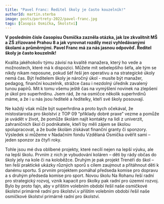 ```yaml
---
title: "Pavel Franc: Ředitel školy je často kouzelník!"
authorId: martin.sterba
image: posts/portrety-2022/pavel-franc.jpg
tags: [Časopis Osmička, Školství]
---
```


**V posledním čísle časopisu Osmička zazněla otázka, jak lze zkvalitnit MŠ a ZŠ zřizované Prahou 8 a jak vyrovnat rozdíly mezi vyhledávanými školami a průměrnými. Pavel Franc má za nás jasnou odpověď. Ředitel školy je často kouzelník!**

Kvalita jakéhokoliv týmu závisí na kvalitě manažera, který ho vede a možnostech, které má k dispozici. Můžete mít sebelepšího šéfa, ale tým se nikdy nikam neposune, pokud šéf řeší jen operativu a na strategické úkoly nemá čas. Být ředitelem školy je náročný úkol - musíte být manažer, pedagog, finanční kouzelník, strážce času i nezdolný úředník zavalený tunou papírů. Mít k tomu všemu ještě čas na vymýšlení novinek na zlepšení je úkol pro superhrdinu. Jsem rád, že na osmičce několik superhrdinů máme, a že i u nás jsou ředitelé a ředitelky, kteří své školy posouvají.

Ne každý však může být superhrdina a proto bych očekával, že místostarosta pro školství z TOP 09 “příklady dobré praxe” vezme a pomůže je uvádět v život, že pomůže školám najít kontakty na lidi z univerzit, zahraničních škol či podnikatele, kteří by měli zájem se školou spolupracovat, a že bude školám získávat finanční granty či sponzory. Výsledek si můžeme v Nadačním fondu Vzdělaná Osmička ověřit sami – jeden sponzor za čtyři roky. 

Tohle jsou mé dva oblíbené projekty, které necílí nejen na lepší výuku, ale na lepší školu. Prvním z nich je vybudování koláren – děti by rády občas do školy jely na kole či na koloběžce. Druhým je pak projekt Trenéři do škol – ten řeší praktické ukázky různých sporů s cílem zaujmout a přitáhnout děti k danému sportu. S prvním projektem pomáhal předseda komise pro dopravu a s druhým předseda komise pro sport. Novou školu Na Rohanu řeší radní pro strategický rozvoj, vznik kapacit pro školky pak radní pro územní rozvoj. Bylo by proto fajn, aby v příštím volebním období řešil naše osmičkové školství primárně radní pro školství.v příštím volebním období řešil naše osmičkové školství primárně radní pro školství.